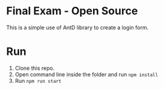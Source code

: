 # Final Exam - Open Source
This is a simple use of AntD library to create a login form.

# Run
 1. Clone this repo.
 2. Open command line inside the folder and run `npm install`
 3. Run `npm run start`
